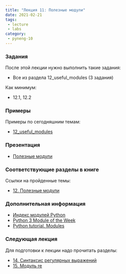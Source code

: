 ```yaml
---
title: "Лекция 11: Полезные модули"
date: 2021-02-21
tags:
 - lecture
 - labs
category:
 - pyneng-10
---
```



### Задания

После этой лекции нужно выполнить такие задания:

* Все из раздела 12_useful_modules (3 задания)

Как минимум:

* 12.1, 12.2

### Примеры

Примеры по сегодняшним темам:

* [12_useful_modules](https://github.com/pyneng/pyneng-online-10-jan-apr-2021/tree/main/examples/12_useful_modules)


### Презентация

* [Полезные модули](https://github.com/pyneng/all-pyneng-slides/blob/main/pyneng/12_useful_modules.md)


### Соответствующие разделы в книге

Ссылки на пройденные темы:

* [12. Полезные модули](https://pyneng.readthedocs.io/ru/latest/book/12_useful_modules/index.html)


### Дополнительная информация

* [Индекс модулей Python](https://docs.python.org/3/py-modindex.html)
* [Python 3 Module of the Week](https://pymotw.com/3/)
* [Python tutorial. Modules](https://docs.python.org/3/tutorial/modules.html)


### Следующая лекция

Для подготовки к лекции надо прочитать разделы:

* [14. Синтаксис регулярных выражений](https://pyneng.readthedocs.io/ru/latest/book/14_regex/index.html)
* [15. Модуль re](https://pyneng.readthedocs.io/ru/latest/book/15_module_re/index.html)

